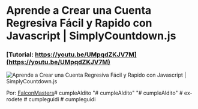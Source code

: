 # Aprende a Crear una Cuenta Regresiva Fácil y Rapido con Javascript | SimplyCountdown.js
### [Tutorial: https://youtu.be/UMpqdZKJV7M](https://youtu.be/UMpqdZKJV7M)

![Aprende a Crear una Cuenta Regresiva Fácil y Rapido con Javascript | SimplyCountdown.js](https://raw.githubusercontent.com/falconmasters/cuenta-regresiva/master/img/thumb.png)

Por: [FalconMasters](http://www.falconmasters.com)#   c u m p l e A l d i t o  
 "# cumpleAldito" 
"# cumpleAldito" 
#   e x - r o d e t e  
 #   c u m p l e g u i d i  
 # cumpleguidi
